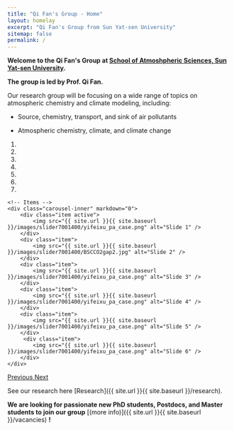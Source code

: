 ```yaml
---
title: "Qi Fan's Group - Home"
layout: homelay
excerpt: "Qi Fan's Group from Sun Yat-sen University"
sitemap: false
permalink: /
---
```


**Welcome to the Qi Fan's Group at [School of Atmoshpheric Sciences, Sun Yat-sen University](https://atmos.sysu.edu.cn/).**

**The group is led by Prof. Qi Fan.**

Our research group will be focusing on a wide range of topics on atmospheric chemistry and climate modeling, including:

- Source, chemistry, transport, and sink of air pollutants

- Atmospheric chemistry, climate, and climate change

<div markdown="0" id="carousel" class="carousel slide" data-ride="carousel" data-interval="4000" data-pause="hover" >
    <!-- Menu -->
    <ol class="carousel-indicators">
        <li data-target="#carousel" data-slide-to="0" class="active"></li>
        <li data-target="#carousel" data-slide-to="1"></li>
        <li data-target="#carousel" data-slide-to="2"></li>
        <li data-target="#carousel" data-slide-to="3"></li>
        <li data-target="#carousel" data-slide-to="4"></li>
        <li data-target="#carousel" data-slide-to="5"></li>
        <li data-target="#carousel" data-slide-to="6"></li>
    </ol>

    <!-- Items -->
    <div class="carousel-inner" markdown="0">
        <div class="item active">
            <img src="{{ site.url }}{{ site.baseurl }}/images/slider7001400/yifeixu_pa_case.png" alt="Slide 1" />
        </div>
        <div class="item">
            <img src="{{ site.url }}{{ site.baseurl }}/images/slider7001400/BSCCO2gap2.jpg" alt="Slide 2" />
        </div>
        <div class="item">
            <img src="{{ site.url }}{{ site.baseurl }}/images/slider7001400/yifeixu_pa_case.png" alt="Slide 3" />
        </div>
        <div class="item">
            <img src="{{ site.url }}{{ site.baseurl }}/images/slider7001400/yifeixu_pa_case.png" alt="Slide 4" />
        </div>
        <div class="item">
            <img src="{{ site.url }}{{ site.baseurl }}/images/slider7001400/yifeixu_pa_case.png" alt="Slide 5" />
        </div>       
         <div class="item">
            <img src="{{ site.url }}{{ site.baseurl }}/images/slider7001400/yifeixu_pa_case.png" alt="Slide 6" />
        </div>
    </div>
  <a class="left carousel-control" href="#carousel" role="button" data-slide="prev">
    <span class="glyphicon glyphicon-chevron-left" aria-hidden="true"></span>
    <span class="sr-only">Previous</span>
  </a>
  <a class="right carousel-control" href="#carousel" role="button" data-slide="next">
    <span class="glyphicon glyphicon-chevron-right" aria-hidden="true"></span>
    <span class="sr-only">Next</span>
  </a>
</div>

See our research here [Research]({{ site.url }}{{ site.baseurl }}/research).

 **We are  looking for passionate new PhD students, Postdocs, and Master students to join our group** [(more info)]({{ site.url }}{{ site.baseurl }}/vacancies) **!**

